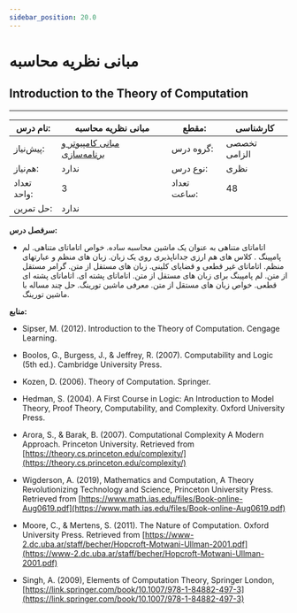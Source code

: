 ```yaml
---
sidebar_position: 20.0
---
```

# مبانی نظریه محاسبه
## Introduction to the Theory of Computation
_______________________________________________________________________________
| نام درس:    | مبانی نظریه محاسبه                                                               | مقطع:       | کارشناسی     |
| ----------- | -------------------------------------------------------------------------------- | ----------- | ------------ |
| پیش‌نیاز:   | [مبانی کامپیوتر و برنامه‌سازی](../base/Computer-Fundamentals-and-Programming.md) | گروه درس:   | تخصصی الزامی |
| هم‌نیاز:    | ندارد                                                                            | نوع درس:    | نظری         |
| تعداد واحد: | 3                                                                                | تعداد ساعت: | 48           |
| حل تمرین:   |  ندارد                                                                           |             |              |

**سرفصل درس:**


- اتاماتای متناهی به عنوان یک ماشین محاسبه ساده. خواص اتاماتای متناهی. لم پامپینگ . کلاس های هم ارزی جداناپذیری روی یک زبان.  زبان های منظم و عبارتهای منظم. اتاماتای غیر قطعی و قضایای کلینی. زبان های مستقل از متن. گرامر مستقل از متن. لم پامپینگ برای زبان های مستقل از متن. اتاماتای پشته ای. اتاماتای پشته ای قطعی. خواص زبان های مستقل از متن. معرفی ماشین تورینگ. حل چند مساله با ماشین تورینگ.

**منابع:**


- Sipser, M. (2012). Introduction to the Theory of Computation. Cengage Learning.

- Boolos, G., Burgess, J., & Jeffrey, R. (2007). Computability and Logic (5th ed.). Cambridge University Press.

- Kozen, D. (2006). Theory of Computation. Springer.

- Hedman, S. (2004). A First Course in Logic: An Introduction to Model Theory, Proof Theory, Computability, and Complexity. Oxford University Press.

- Arora, S., & Barak, B. (2007). Computational Complexity A Modern Approach. Princeton University. Retrieved from [https://theory.cs.princeton.edu/complexity/](https://theory.cs.princeton.edu/complexity/)

- Wigderson, A. (2019), Mathematics and Computation, A Theory Revolutionizing Technology and Science, Princeton University Press. Retrieved from [https://www.math.ias.edu/files/Book-online-Aug0619.pdf](https://www.math.ias.edu/files/Book-online-Aug0619.pdf)

- Moore, C., & Mertens, S. (2011). The Nature of Computation. Oxford University Press. Retrieved from [https://www-2.dc.uba.ar/staff/becher/Hopcroft-Motwani-Ullman-2001.pdf](https://www-2.dc.uba.ar/staff/becher/Hopcroft-Motwani-Ullman-2001.pdf)

- Singh, A. (2009), Elements of Computation Theory, Springer London, [https://link.springer.com/book/10.1007/978-1-84882-497-3](https://link.springer.com/book/10.1007/978-1-84882-497-3)

